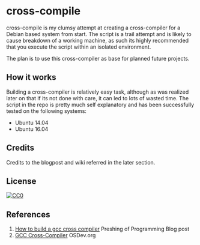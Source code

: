 # cross-compile

cross-compile is my clumsy attempt at creating a cross-compiler for a Debian based system
from start. The script is a trail attempt and is likely to cause breakdown of a working machine, as such
its highly recommended that you execute the script within an isolated environment.

The plan is to use this cross-compiler as base for planned future projects.

## How it works

Building a cross-compiler is relatively easy task, although as was realized later on that if its not done with care, it can led to lots of wasted time.
The script in the repo is pretty much self explanatory and has been successfully tested on the following systems:

* Ubuntu 14.04
* Ubuntu 16.04

## Credits

Credits to the blogpost and wiki referred in the later section.

## License

[![CC0](http://mirrors.creativecommons.org/presskit/buttons/88x31/svg/cc-zero.svg)](https://creativecommons.org/publicdomain/zero/1.0/)

## References

1. [How to build a gcc cross compiler](http://preshing.com/20141119/how-to-build-a-gcc-cross-compiler/) Preshing of Programming Blog post
2. [GCC Cross-Compiler](http://wiki.osdev.org/GCC_Cross-Compiler) OSDev.org
